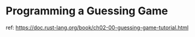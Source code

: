 # Programming a Guessing Game

ref: https://doc.rust-lang.org/book/ch02-00-guessing-game-tutorial.html
